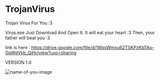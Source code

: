 # TrojanVirus
Trojan Virus For You :3

Virus.exe
Just Download And Open It.
It will eat your heart :3
Then, your father will beat you :3
 
link is here : 
https://drive.google.com/file/d/1WssWmxu62TSKPzKbTAo-GpWdVkb_QiHr/view?usp=sharing

VERSION 1.0

![name-of-you-image](https://external-content.duckduckgo.com/iu/?u=https%3A%2F%2Fkawaii-mobile.com%2Fwp-content%2Fuploads%2F2013%2F08%2FDate-A-Live.Kotori-Itsuka-iPhone-4-wallpaper.640x960-6.jpg&f=1&nofb=1)
